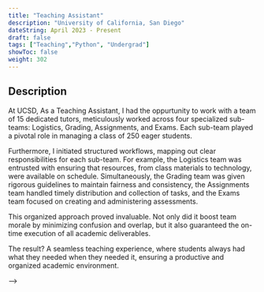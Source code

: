 ```yaml
---
title: "Teaching Assistant"
description: "University of California, San Diego"
dateString: April 2023 - Present
draft: false
tags: ["Teaching","Python", "Undergrad"]
showToc: false
weight: 302
---
```


<!-- ### 🔗 [GitHub](https://github.com/arkalim/Tensorflow/tree/master/VLocNet) -->

## Description


At UCSD, As a Teaching Assistant, I had the oppurtunity to work with a team of 15 dedicated tutors, meticulously worked across four specialized sub-teams: Logistics, Grading, Assignments, and Exams. Each sub-team played a pivotal role in managing a class of 250 eager students.

Furthermore, I initiated structured workflows, mapping out clear responsibilities for each sub-team. For example, the Logistics team was entrusted with ensuring that resources, from class materials to technology, were available on schedule. Simultaneously, the Grading team was given rigorous guidelines to maintain fairness and consistency, the Assignments team handled timely distribution and collection of tasks, and the Exams team focused on creating and administering assessments.

This organized approach proved invaluable. Not only did it boost team morale by minimizing confusion and overlap, but it also guaranteed the on-time execution of all academic deliverables. 

The result? A seamless teaching experience, where students always had what they needed when they needed it, ensuring a productive and organized academic environment.







<!-- 

During my internship, I worked under the guidance of Prof. Pratyush Kumar (Assistant Professor, Department of Computer Science, IIT Madras) where I implemented a **Convolutional Neural Network** for **6-DoF Global Pose Regression** and **Odometry Estimation** from consecutive monocular images. The model estimates the camera pose from a sequence of monocular images from the camera. At each step, the model takes two consecutive frames as input and returns the global and relative pose between the two frames. It was built and trained from scratch in **Tensorflow** and it outperformed traditional feature-based visual localization algorithms, especially in texture-less regions. The neural network was later used by Prof. Pratyush for the localization of robots in GPS denied environments.

![](/experience/iit-madras/img1.jpeg)
![](/experience/iit-madras/img2.jpeg)
![](/experience/iit-madras/img3.jpeg) --> -->
